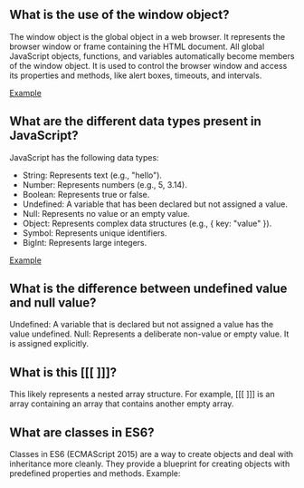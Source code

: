 ## What is the use of the window object?
The window object is the global object in a web browser. It represents the browser window or frame containing the HTML document. All global JavaScript objects, functions, and variables automatically become members of the window object. It is used to control the browser window and access its properties and methods, like alert boxes, timeouts, and intervals.

[Example](https://github.com/danilojezernik/js-interview-30/blob/master/examples/1.html)

## What are the different data types present in JavaScript?
JavaScript has the following data types:

- String: Represents text (e.g., "hello").
- Number: Represents numbers (e.g., 5, 3.14).
- Boolean: Represents true or false.
- Undefined: A variable that has been declared but not assigned a value.
- Null: Represents no value or an empty value.
- Object: Represents complex data structures (e.g., { key: "value" }).
- Symbol: Represents unique identifiers.
- BigInt: Represents large integers.

[Example](https://github.com/danilojezernik/js-interview-30/blob/master/examples/2.html)

## What is the difference between undefined value and null value?
Undefined: A variable that is declared but not assigned a value has the value undefined.
Null: Represents a deliberate non-value or empty value. It is assigned explicitly.

## What is this [[[ ]]]?
This likely represents a nested array structure. For example, [[[ ]]] is an array containing an array that contains another empty array. 

## What are classes in ES6?
Classes in ES6 (ECMAScript 2015) are a way to create objects and deal with inheritance more cleanly. They provide a blueprint for creating objects with predefined properties and methods. Example: